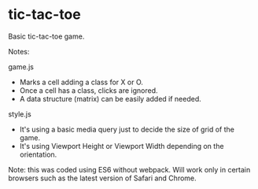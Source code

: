 # tic-tac-toe
Basic tic-tac-toe game.

Notes:

game.js
- Marks a cell adding a class for X or O. 
- Once a cell has a class, clicks are ignored.
- A data structure (matrix) can be easily added if needed.

style.js
- It's using a basic media query just to decide the size of grid of the game.
- It's using Viewport Height or Viewport Width depending on the orientation.


Note: this was coded using ES6 without webpack. Will work only in certain browsers such as the latest version of Safari and Chrome.